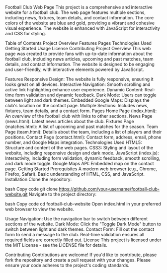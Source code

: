 Football Club Web Page
This project is a comprehensive and interactive website for a football club. The web page features multiple sections, including news, fixtures, team details, and contact information. The core colors of the website are blue and gold, providing a vibrant and cohesive visual experience. The website is enhanced with JavaScript for interactivity and CSS for styling.

Table of Contents
Project Overview
Features
Pages
Technologies Used
Getting Started
Usage
License
Contributing
Project Overview
This web page was created to provide fans with up-to-date information about the football club, including news articles, upcoming and past matches, team details, and contact information. The website is designed to be engaging and user-friendly, with interactive elements powered by JavaScript.

Features
Responsive Design: The website is fully responsive, ensuring it looks great on all devices.
Interactive Navigation: Smooth scrolling and active link highlighting enhance user experience.
Dynamic Content: Real-time form validation and dynamic feedback.
Dark Mode: Users can toggle between light and dark themes.
Embedded Google Maps: Displays the club's location on the contact page.
Multiple Sections: Includes news, fixtures, team details, and a contact form.
Pages
Home Page (index.html): An overview of the football club with links to other sections.
News Page (news.html): Latest news articles about the club.
Fixtures Page (matches.html): A list of upcoming and past matches for the season.
Team Page (team.html): Details about the team, including a list of players and their positions.
Contact Page (contact.html): Contact form, address, email, phone number, and Google Maps integration.
Technologies Used
HTML5: Structure and content of the web pages.
CSS3: Styling and layout of the website, including responsive design and dark mode.
JavaScript (index.js): Interactivity, including form validation, dynamic feedback, smooth scrolling, and dark mode toggle.
Google Maps API: Embedded map on the contact page.
Getting Started
Prerequisites
A modern web browser (e.g., Chrome, Firefox, Safari).
Basic understanding of HTML, CSS, and JavaScript.
Installation
Clone the repository:

bash
Copy code
git clone https://github.com/your-username/football-club-website.git
Navigate to the project directory:

bash
Copy code
cd football-club-website
Open index.html in your preferred web browser to view the website.

Usage
Navigation: Use the navigation bar to switch between different sections of the website.
Dark Mode: Click the "Toggle Dark Mode" button to switch between light and dark themes.
Contact Form: Fill out the contact form to send a message to the club. Real-time validation ensures all required fields are correctly filled out.
License
This project is licensed under the MIT License - see the LICENSE file for details.

Contributing
Contributions are welcome! If you'd like to contribute, please fork the repository and create a pull request with your changes. Please ensure your code adheres to the project's coding standards.